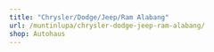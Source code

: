 ```yaml
---
title: "Chrysler/Dodge/Jeep/Ram Alabang"
url: /muntinlupa/chrysler-dodge-jeep-ram-alabang/
shop: Autohaus
---
```

